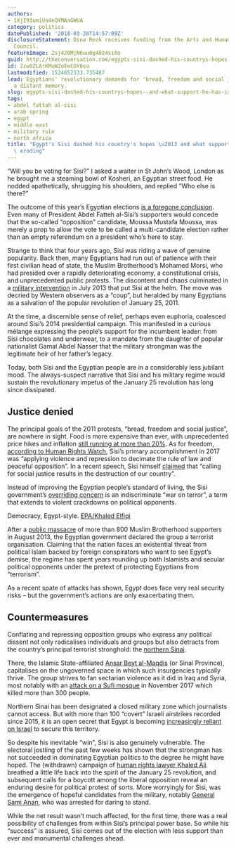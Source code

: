 ```yaml
---
authors:
- 1XjI93umiUo4eQYMAaGWUA
category: politics
datePublished: '2018-03-28T14:57:09Z'
disclosureStatement: Dina Rezk receives funding from the Arts and Humanities Research
  Council.
featureImage: 2sj420MjN6uu0g4024si0o
guid: http://theconversation.com/egypts-sisi-dashed-his-countrys-hopes-and-what-support-he-has-is-eroding-92227
id: 2zw0ZLArKMuW2oEeCOY8sa
lastmodified: 1524652333.735487
lead: Egyptians' revolutionary demands for 'bread, freedom and social justice' are
  a distant memory.
slug: egypts-sisi-dashed-his-countrys-hopes--and-what-support-he-has-is-eroding
tags:
- abdel fattah al-sisi
- arab spring
- egypt
- middle east
- military rule
- north africa
title: "Egypt's Sisi dashed his country's hopes \u2013 and what support he has is\
  \ eroding"
---
```

“Will you be voting for Sisi?” I asked a waiter in St John’s Wood, London as he brought me a steaming bowl of Kosheri, an Egyptian street food. He nodded apathetically, shrugging his shoulders, and replied “Who else is there?”

The outcome of this year’s Egyptian elections [is a foregone conclusion](https://theconversation.com/al-sisi-poised-for-empty-victory-in-egypt-as-signs-of-unrest-grow-across-the-region-93518). Even many of President Abdel Fatteh al-Sisi’s supporters would concede that the so-called “opposition” candidate, Moussa Mustafa Moussa, was merely a prop to allow the vote to be called a multi-candidate election rather than an empty referendum on a president who’s here to stay.

Strange to think that four years ago, Sisi was riding a wave of genuine popularity. Back then, many Egyptians had run out of patience with their first civilian head of state, the Muslim Brotherhood’s Mohamed Morsi, who had presided over a rapidly deteriorating economy, a constitutional crisis, and unprecedented public protests. The discontent and chaos culminated in a [military intervention](https://www.nytimes.com/2013/07/04/world/middleeast/egypt.html) in July 2013 that put Sisi at the helm. The move was decried by Western observers as a “coup”, but heralded by many Egyptians as a salvation of the popular revolution of January 25, 2011.

At the time, a discernible sense of relief, perhaps even euphoria, coalesced around Sisi’s 2014 presidential campaign. This manifested in a curious mélange expressing the people’s support for the incumbent leader: from Sisi chocolates and underwear, to a mandate from the daughter of popular nationalist Gamal Abdel Nasser that the military strongman was the legitimate heir of her father’s legacy.

Today, both Sisi and the Egyptian people are in a considerably less jubilant mood. The always-suspect narrative that Sisi and his military regime would sustain the revolutionary impetus of the January 25 revolution has long since dissipated.

## Justice denied

The principal goals of the 2011 protests, “bread, freedom and social justice”, are nowhere in sight. Food is more expensive than ever, with unprecedented price hikes and inflation [still running at more than 20%](https://www.bloomberg.com/news/articles/2018-01-10/egypt-urban-inflation-rate-drops-as-currency-float-shock-eases). As for freedom, [according to Human Rights Watch](https://www.hrw.org/news/2018/01/18/egypt-untamed-repression), Sisi’s primary accomplishment in 2017 was “applying violence and repression to decimate the rule of law and peaceful opposition”. In a recent speech, Sisi himself [claimed](http://www.icanpeacework.org/2018/02/07/egyptian-revolution-continues/) that “calling for social justice results in the destruction of our country”.

Instead of improving the Egyptian people’s standard of living, the Sisi government’s [overriding concern](https://www.theguardian.com/world/2018/feb/09/egyptian-military-offensive-targets-islamic-militants-sinai) is an indiscriminate “war on terror”, a term that extends to violent crackdowns on political opponents.

Democracy, Egypt-style. [EPA/Khaled Elfiqi](http://www.epa.eu/politics-photos/elections-photos/egypt-presidential-elections-2018-photos-54227177)

After a [public massacre](https://www.theatlantic.com/international/archive/2017/08/arab-spring-rabaa-massacre/536847/) of more than 800 Muslim Brotherhood supporters in August 2013, the Egyptian government declared the group a terrorist organisation. Claiming that the nation faces an existential threat from political Islam backed by foreign conspirators who want to see Egypt’s demise, the regime has spent years rounding up both Islamists and secular political opponents under the pretext of protecting Egyptians from “terrorism”. 

As a recent spate of attacks has shown, Egypt does face very real security risks – but the government’s actions are only exacerbating them. 

## Countermeasures

Conflating and repressing opposition groups who express any political dissent not only radicalises individuals and groups but also detracts from the country’s principal terrorist stronghold: the [northern Sinai](https://edition.cnn.com/2017/11/24/africa/egypt-sinai-mosque-attack/index.html). 

There, the Islamic State-affiliated [Ansar Beyt al-Maqdis](http://www.bbc.co.uk/news/world-middle-east-25882504) (or Sinai Province), capitalises on the ungoverned space in which such insurgencies typically thrive. The group strives to fan sectarian violence as it did in Iraq and Syria, most notably with an [attack on a Sufi mosque](https://theconversation.com/egypt-mosque-attack-new-level-of-horror-in-decades-long-struggle-to-control-sinai-87642) in November 2017 which killed more than 300 people.

Northern Sinai has been designated a closed military zone which journalists cannot access. But with more than 100 “covert” Israeli airstrikes recorded since 2015, it is an open secret that Egypt is becoming [increasingly reliant on Israel](http://www.jpost.com/Middle-East/Whats-behind-the-Egyptian-Israeli-cooperation-in-Sinai-540688) to secure this territory. 

So despite his inevitable “win”, Sisi is also genuinely vulnerable. The electoral jostling of the past few weeks has shown that the strongman has not succeeded in dominating Egyptian politics to the degree he might have hoped. The (withdrawn) campaign of [human rights lawyer Khaled Ali](https://www.theguardian.com/world/2018/jan/24/khaled-ali-withdraws-egyptian-presidential-race-abdel-fatah-al-sissi) breathed a little life back into the spirit of the January 25 revolution, and subsequent calls for a boycott among the liberal opposition reveal an enduring desire for political protest of sorts. More worryingly for Sisi, was the emergence of hopeful candidates from the military, notably [General Sami Anan](https://uk.reuters.com/article/uk-egypt-election/opposition-withdraws-giving-egypts-sisi-clear-run-to-presidency-idUKKBN1FD1BC), who was arrested for daring to stand. 

While the net result wasn’t much affected, for the first time, there was a real possibility of challenges from within Sisi’s principal power base. So while his “success” is assured, Sisi comes out of the election with less support than ever and monumental challenges ahead.